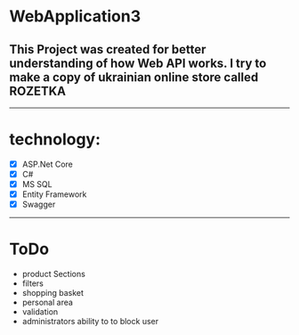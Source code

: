 # WebApplication3

## This Project was created for better understanding of how Web API works. I try to make a copy of ukrainian online store called ROZETKA
---



# technology:
- [x] ASP.Net Core
- [x] C#
- [x] MS SQL
- [x] Entity Framework
- [x] Swagger

---

# ToDo
- product Sections
- filters
- shopping basket
- personal area
- validation
- administrators ability to to block user
